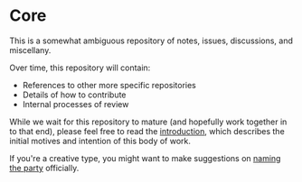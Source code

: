 # Core

This is a somewhat ambiguous repository of notes, issues, discussions, and miscellany.

Over time, this repository will contain:

- References to other more specific repositories
- Details of how to contribute
- Internal processes of review

While we wait for this repository to mature (and hopefully work together in to that end), please feel free to read the [introduction](/introduction.md), which describes the initial motives and intention of this body of work.

If you're a creative type, you might want to make suggestions on [naming the party](/naming.md) officially.
